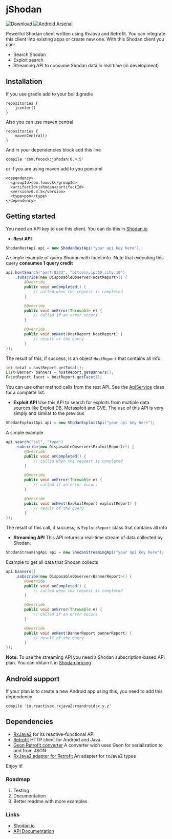 # jShodan
[ ![Download](https://api.bintray.com/packages/fooock/maven/jShodan/images/download.svg) ](https://bintray.com/fooock/maven/jShodan/_latestVersion) [![Android Arsenal](https://img.shields.io/badge/Android%20Arsenal-jShodan-brightgreen.svg?style=flat)](https://android-arsenal.com/details/1/5312)

Powerful Shodan client written using RxJava and Retrofit. You can integrate this client into existing apps or create new one. With this Shodan client you can:
* Search Shodan
* Exploit search
* Streaming API to consume Shodan data in real time (in development)

## Installation
If you use gradle add to your build.gradle
```
repositories {
    jcenter()
}
```
Also you can use maven central
```
repositories {
    mavenCentral()
}
```
And in your dependencies block add this line
```
compile 'com.fooock:jshodan:0.4.5'
```
or if you are using maven add to you pom.xml
```
<dependency>
  <groupId>com.fooock</groupId>
  <artifactId>jshodan</artifactId>
  <version>0.4.5</version>
  <type>pom</type>
</dependency>
```
## Getting started
You need an API key to use this client. You can do this in [Shodan.io](http://shodan.io) 
* **Rest API**
```java
ShodanRestApi api = new ShodanRestApi("your api key here");
```
A simple example of query Shodan with facet info. Note that executing this query **consumes 1 query credit**
```java
api.hostSearch("port:8333", "bitcoin.ip:10,city:10")
    .subscribe(new DisposableObserver<HostReport>() {
        @Override
        public void onCompleted() {
            // called when the request is completed
        }

        @Override
        public void onError(Throwable e) {
            // called if an error occurs
        }

        @Override
        public void onNext(HostReport hostReport) {
            // result of the query
        }
});
```
The result of this, if success, is an object ```HostReport``` that contains all info.
```java
int total = hostReport.getTotal();
List<Banner> banners = hostReport.getBanners();
FacetReport facet = hostReport.getFacet();
```
You can use other method calls from the rest API. See the [ApiService](https://github.com/fooock/jshodan/blob/master/src/main/java/com/fooock/shodan/ApiService.java) class for a complete list.

* **Exploit API**
Use this API to search for exploits from multiple data sources like Exploit DB, Metasploit and CVE. The use of this API is very simply and similar to the previous
```java
ShodanExploitApi api = new ShodanExploitApi("your api key here");
```
A simple example
```java
api.search("ssl", "type")
    .subscribe(new DisposableObserver<ExploitReport>() {
        @Override
        public void onCompleted() {
            // called when the request is completed
        }

        @Override
        public void onError(Throwable e) {
            // called if an error occurs
        }

        @Override
        public void onNext(ExploitReport exploitReport) {
            // result of the query
        }
});
```
The result of this call, if success, is ```ExploitReport``` class that contains all info

* **Streaming API**
This API returns a real-time stream of data collected by Shodan. 
```java
ShodanStreamingApi api = new ShodanStreamingApi("your api key here");
```
Example to get all data that Shodan collects
```java
api.banners()
    .subscribe(new DisposableObserver<BannerReport>() {
        @Override
        public void onCompleted() {
            // called when the request is completed
        }

        @Override
        public void onError(Throwable e) {
            // called if an error occurs
        }

        @Override
        public void onNext(BannerReport bannerReport) {
            // result of the query
        }
});
```
**Note:** To use the streaming API you need a Shodan subscription-based API plan. You can obtain it in [Shodan pricing](https://developer.shodan.io/billing/signup)

## Android support
If your plan is to create a new Android app using this, you need to add this dependency
```
compile 'io.reactivex.rxjava2:rxandroid:x.y.z'
```

## Dependencies
* [RxJava2](https://github.com/ReactiveX/RxJava) for its reactive-functional API
* [Retrofit](https://github.com/square/retrofit) HTTP client for Android and Java
* [Gson Retrofit converter](https://github.com/square/retrofit/tree/master/retrofit-converters/gson) A converter wich uses Gson for serialization to and from JSON
* [RxJava2 adapter for Retrofit](https://github.com/square/retrofit/tree/master/retrofit-adapters/rxjava2) An adapter for rxJava2 types

Enjoy it!
### Roadmap
1. Testing
2. Documentation
3. Better readme with more examples

### Links
* [Shodan.io](http://shodan.io)
* [API Documentation](https://developer.shodan.io/api)
